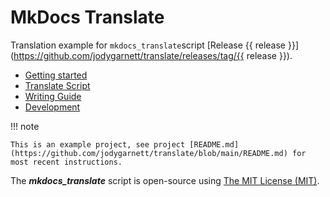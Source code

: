 # MkDocs Translate

Translation example for `mkdocs_translate`script [Release {{ release }}](https://github.com/jodygarnett/translate/releases/tag/{{ release }}).

-   [Getting started](setup/index.md)
-   [Translate Script](translate/index.md)
-   [Writing Guide](guide/index.md)
-   [Development](development/index.md)

!!! note

    This is an example project, see project [README.md](https://github.com/jodygarnett/translate/blob/main/README.md) for most recent instructions.

The ***mkdocs_translate*** script is open-source using [The MIT License (MIT)](download/LICENSE.md).
